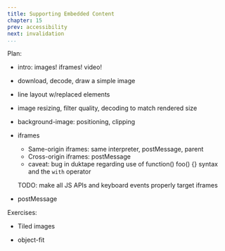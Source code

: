 ```yaml
---
title: Supporting Embedded Content
chapter: 15
prev: accessibility
next: invalidation
...
```



Plan:

* intro: images! iframes! video!

* download, decode, draw a simple image

* line layout w/replaced elements

* image resizing, filter quality, decoding to match rendered size

* background-image: positioning, clipping

* iframes
  * Same-origin iframes: same interpreter, postMessage, parent
  * Cross-origin iframes: postMessage
  * caveat: bug in duktape regarding use of function() foo() {} syntax and the
    `with` operator

  TODO: make all JS APIs and keyboard events properly target iframes

* postMessage

Exercises:

* Tiled images

* object-fit

